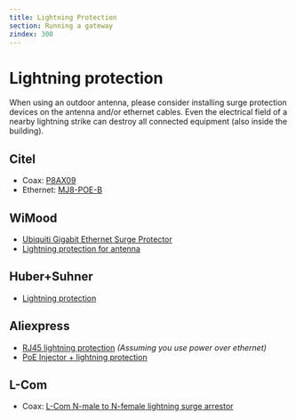 ```yaml
---
title: Lightning Protection
section: Running a gateway
zindex: 300
---
```


# Lightning protection

When using an outdoor antenna, please consider installing surge protection devices on the antenna and/or ethernet cables. Even the electrical field of a nearby lightning strike can destroy all connected equipment (also inside the building).

## Citel

* Coax: [P8AX09](http://www.citel.fr/en/produit/citel-radiocommunication-surge-protectors/citel-coaxial-gdt/gamme-coaxial-P8AX/p8ax09-nmf.html)
* Ethernet: [MJ8-POE-B](http://www.citel.fr/en/produit/citel-surge-protector-for-dataline-network/poe-surge-protector/surge-protectors-MJ8-POE/mj8-poe-b.html)

## WiMood

* [Ubiquiti Gigabit Ethernet Surge Protector](https://www.wimoodshop.nl/product/1095/Ubiquiti-Ethernet-Surge-Protector-Gen2)
* [Lightning protection for antenna](http://www.wimoodshop.nl/product/82/Bliksembeveiliging-tot-2,4-GHz)

## Huber+Suhner

* [Lightning protection](http://www.hubersuhner.com/en/products/radio-frequency/lightning-emp-protectors)

## Aliexpress

* [RJ45 lightning protection](https://www.aliexpress.com/item/100-1000M-POE-IP-Camera-Network-POE-Switch-RJ45-POE-Surge-Protector-Protection-device-Lightning-Arrester/32917720379.html) _(Assuming you use power over ethernet)_
* [PoE Injector + lightning protection](https://www.aliexpress.com/item/Gigabit-POE-6-Port-Power-over-Ethernet-Injector-For-UBNT-IP-Camera-VOIP-phone-WiFi-Access/32850552905.html)

## L-Com

* Coax: [L-Com N-male to N-female lightning surge arrestor](http://www.l-com.com/surge-protector-n-male-to-n-female-bulkhead-0-3-ghz-600v-lightning-protector)
